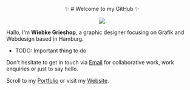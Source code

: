 <p align="center">  
 ✨ # Welcome to my GitHub ✨ </p>
  
<p align="center">  <img src="https://media.giphy.com/media/3oEduPYHQCqxnwGeQw/giphy.gif" /> 

 </p>







<p align="center"> 

Hallo, I'm **Wiebke Grieshop**, a graphic designer focusing on Grafik and Webdesign based in Hamburg. </p>

- <r>TODO:</r> Important thing to do

Don't hesitate to get in touch via [Email](mailto:hallo@wiebkegrieshop.com) for collaborative work, work enquiries or just to say hello. 

Scroll to my [Portfolio](https://wiebkegrieshop.com/portfolio.pdf) or visit my [Website](https://wiebkegrieshop.com/).


